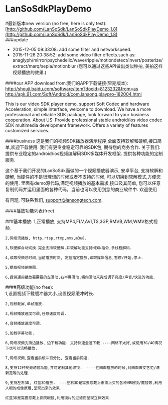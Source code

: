 LanSoSdkPlayDemo
===================================
#最新版本new version (no free, here is only test):
	[http://github.com/LanSoSdk/LanSoSdkPlayDemo_1.8](http://github.com/LanSoSdk/LanSoSdkPlayDemo_1.8)<br />
###update
* 2015-12-05 09:33:08:
  add some filter and networkspeed.
* 2015-11-26 20:38:52:
    add some video filter effects.such as:  anaglyph/mirror/psychedelic/wave/ripple/motiondetect/invert/posterize/extract/marq/sepia/motionblur	(您可以通过这些API做出类似秒拍, 美拍这样视频播放的效果.)
 
####our APP download from:我们的APP下载链接(早期版本):
http://shouji.baidu.com/software/item?docid=8123232&from=as 
http://apk.91.com/Soft/Android/com.lansong.playpro-182004.html

This is our video SDK player demo, support Soft Codec and hardware Acceleration, simple interface, welcome to download. We have a more professional and reliable SDK package, look forward to your business cooperation.  About US: Provide professional stable android/ios video codec SDK multimedia development framework. Offers a variety of features customized services.


####business
这是我们的视频SDK播放器演示程序,全面支持软解和硬解,接口简单,欢迎下载使用. 我们有更专业稳定可靠的SDK包, 期待您的商务合作.  关于我们:提供专业稳定的android/ios视频编解码SDK多媒体开发框架. 提供各种功能的定制服务.   


这个基于我们开发的LanSoSdk而做的一个视频播放器演示, 安卓平台, 支持软解和硬解, 当硬件的不是很理想的时候或者不支持的时候, 可以切换到软解模式,方便您的使用.
里面有demo源代码,满足视频播放的基本需求,接口及其简单, 您可以任意复制代码并运用里面的各种代码，当前也可以使用到您的商业软件中. 
欢迎使用

有问题, 可联系我们, support@lansongtech.com.

####播放功能列表(free)

###基本播放:
	1,正常播放, 支持MP4,FLV,AVI,TS,3GP,RMVB,WM,WMV格式视频.
	
	2,网络流播放, http,rtsp,rtmp,mms,m3u8.
	
	3,软硬解自动切换.完全支持软硬解.并软解功能支持NEON指令,多线程解码.
	
	4,读取视频总时间,当前播放时间, 定位指定播放,读取媒体信息,暂停/开始,停止.
	
	5,提取视频缩略图.
	
	6,提供通用播放器需要的左滑动,右半屏滑动,横向滑动来完成调节亮度/声音/快进的功能.
	
####高级功能(no free):	
	1,设置视频下载缓冲器大小,设置视频缓冲时长.
	
	2,视频截屏,单帧播放.
	
	3,视频播放速度可调,任意速度可调. 
	
	4,音频播放速度可调.
	
	5,加载字幕功能.
	
	6,网络视频支持边播放、边下载功能. 支持快速全速下载.----网络不太好,或使用3G/4G情况下也可以流畅播放.
	
	7,网络视频,查看当前缓冲百分比, 查看当前网速.
	
	8,支持12种视频滤镜功能,并可定制其他滤镜.  ----在画面播放的时候,对画面做文艺范/清新范等的处理.
	
	9,支持左右3D, 红蓝3D播放.  ---左右3D是需要您戴上市面上买的各种VR眼镜/魔镜等,利用人眼的成像原理,呈现出来的效果.
	
	红蓝3D是需要您戴上影院眼镜,利用镜片的过滤而呈现立体效果.
	
      
      
